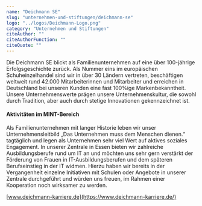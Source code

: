 ```yaml
---
name: "Deichmann SE"
slug: "unternehmen-und-stiftungen/deichmann-se"
logo: "../logos/Deichmann-Logo.png"
category: "Unternehmen und Stiftungen"
citeAuthor: ""
citeAuthorFunction: ""
citeQuote: ""
---
```


Die Deichmann SE blickt als Familienunternehmen auf eine über 100-jährige Erfolgsgeschichte zurück. Als Nummer eins im europäischen Schuheinzelhandel sind wir in über 30 Ländern vertreten, beschäftigen weltweit rund 42.000 Mitarbeiterinnen und Mitarbeiter und erreichen in Deutschland bei unseren Kunden eine fast 100%ige Markenbekanntheit. Unsere Unternehmenswerte prägen unsere Unternehmenskultur, die sowohl durch Tradition, aber auch durch stetige Innovationen gekennzeichnet ist.

#### Aktivitäten im MINT-Bereich

Als Familienunternehmen mit langer Historie leben wir unser Unternehmensleitbild „Das Unternehmen muss dem Menschen dienen.“ tagtäglich und legen als Unternehmen sehr viel Wert auf aktives soziales Engagement. In unserer Zentrale in Essen bieten wir zahlreiche Ausbildungsberufe rund um IT an und möchten uns sehr gern verstärkt der Förderung von Frauen in IT-Ausbildungsberufen und dem späteren Berufseinstieg in der IT widmen. Hierzu haben wir bereits in der Vergangenheit einzelne Initiativen mit Schulen oder Angebote in unserer Zentrale durchgeführt und würden uns freuen, im Rahmen einer Kooperation noch wirksamer zu werden.

[www.deichmann-karriere.de](https://www.deichmann-karriere.de/)
